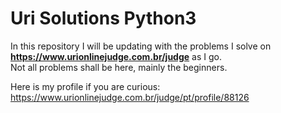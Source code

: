 # Uri Solutions Python3

In this repository I will be updating with the problems I solve on  **https://www.urionlinejudge.com.br/judge** as I go.   
Not all problems shall be here, mainly the beginners.

Here is my profile if you  are curious:  
https://www.urionlinejudge.com.br/judge/pt/profile/88126
